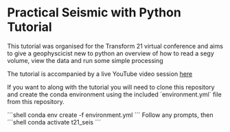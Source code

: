 # Practical Seismic with Python Tutorial
This tutorial was organised for the Transform 21 virtual conference and aims to give a geophyscicist new to python an overview of how to read a segy volume, view the data and run some simple processing <br>

The tutorial is accompanied by a live YouTube video session [here](https://www.youtube.com/watch?v=EH7u74Vyays)

If you want to along with the tutorial you will need to clone this repository and create the conda environment using the included ´environment.yml´ file from this repository.

´´´shell
conda env create -f environment.yml
´´´
Follow any prompts, then
´´´shell
conda activate t21_seis 
´´´
